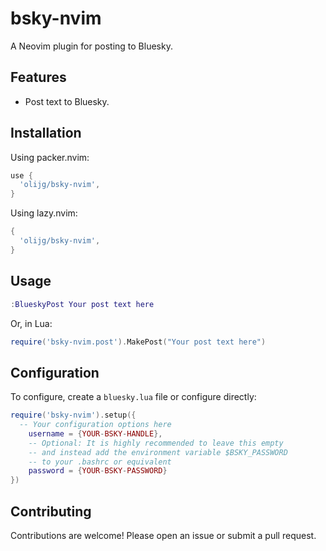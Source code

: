 # bsky-nvim

A Neovim plugin for posting to Bluesky.

## Features

-   Post text to Bluesky.

## Installation

Using packer.nvim:

```lua
use {
  'olijg/bsky-nvim',
}
```

Using lazy.nvim:

```lua
{
  'olijg/bsky-nvim',
}
```

## Usage

```lua
:BlueskyPost Your post text here
```

Or, in Lua:

```lua
require('bsky-nvim.post').MakePost("Your post text here")
```

## Configuration

To configure, create a `bluesky.lua` file or configure directly:

```lua
require('bsky-nvim').setup({
  -- Your configuration options here
    username = {YOUR-BSKY-HANDLE},
    -- Optional: It is highly recommended to leave this empty
    -- and instead add the environment variable $BSKY_PASSWORD
    -- to your .bashrc or equivalent
    password = {YOUR-BSKY-PASSWORD}
})
```

## Contributing

Contributions are welcome! Please open an issue or submit a pull request.
